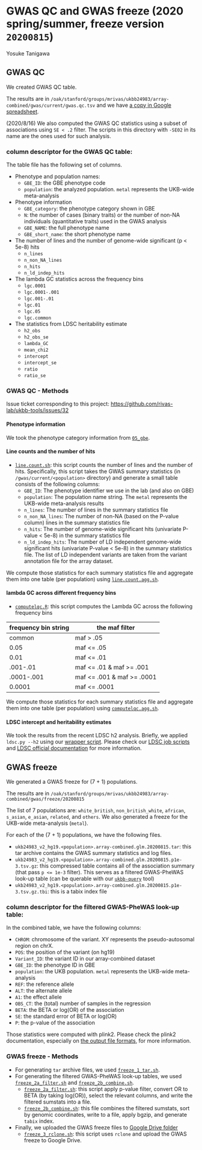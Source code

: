 # GWAS QC and GWAS freeze (2020 spring/summer, freeze version `20200815`)

Yosuke Tanigawa

## GWAS QC

We created GWAS QC table.

The results are in `/oak/stanford/groups/mrivas/ukbb24983/array-combined/gwas/current/gwas.qc.tsv` and we have [a copy in Google spreadsheet](https://docs.google.com/spreadsheets/d/12cQ9NQcj5jRWY4VZtxMU9E01drUc_grUuNbV_UGiD8o/edit?usp=sharing).

(2020/8/16) We also computed the GWAS QC statistics using a subset of associations using `SE < .2` filter.
The scripts in this directory with `-SE02` in its name are the ones used for such analysis.

### column descriptor for the GWAS QC table:

The table file has the following set of columns.

- Phenotype and population names:
  - `GBE_ID`: the GBE phenotype code
  - `population`: the analyzed population. `metal` represents the UKB-wide meta-analysis
- Phenotype information
  - `GBE_category`: the phenotype category shown in GBE
  - `N`: the number of cases (binary traits) or the number of non-NA individuals (quantitative traits) used in the GWAS analysis
  - `GBE_NAME`: the full phenotype name
  - `GBE_short_name`: the short phenotype name
- The number of lines and the number of genome-wide significant (p < 5e-8) hits
  - `n_lines`
  - `n_non_NA_lines`
  - `n_hits`
  - `n_ld_indep_hits`
- The lambda GC statistics across the frequency bins
  - `lgc.0001`
  - `lgc.0001-.001`
  - `lgc.001-.01`
  - `lgc.01`
  - `lgc.05`
  - `lgc.common`
- The statistics from LDSC heritability estimate
  - `h2_obs`
  - `h2_obs_se`
  - `lambda_GC`
  - `mean_chi2`
  - `intercept`
  - `intercept_se`
  - `ratio`
  - `ratio_se`

### GWAS QC - Methods

Issue ticket corresponding to this project: https://github.com/rivas-lab/ukbb-tools/issues/32

#### Phenotype information

We took the phenotype category information from [`05_gbe`](/05_gbe/extras/20200812_GBE_category).

#### Line counts and the number of hits

- [`line.count.sh`](line.count.sh): this script counts the number of lines and the number of hits. Specifically, this script takes the GWAS summary statistics (in `/gwas/current/<population>` directory) and generate a small table consists of the following columns:
  - `GBE_ID`: The phenotype identifier we use in the lab (and also on GBE)
  - `population`: The population name string. The `metal` represents the UKB-wide meta-analysis results
  - `n_lines`: The number of lines in the summary statistics file
  - `n_non_NA_lines`: The number of non-NA (based on the P-value column) lines in the summary statistics file
  - `n_hits`: The number of genome-wide significant hits (univariate P-value < 5e-8) in the summary statistics file
  - `n_ld_indep_hits`: The number of LD independent genome-wide significant hits (univariate P-value < 5e-8) in the summary statistics file. The list of LD independent variants are taken from the variant annotation file for the array dataset.

We compute those statistics for each summary statistics file and aggregate them into one table (per population) using [`line.count.agg.sh`](line.count.agg.sh).

#### lambda GC across different frequency bins 

- [`computelqc.R`](computelqc.R): this script computes the Lambda GC across the following frequency bins

| frequency bin string | the maf filter             |
|----------------------|----------------------------|
| common               | maf > .05                  |
| 0.05                 | maf <= .05                 |
| 0.01                 | maf <= .01                 |
| .001-.01             | maf <= .01 & maf >= .001   |
| .0001-.001           | maf <= .001 & maf >= .0001 |
| 0.0001               | maf <= .0001               |

We compute those statistics for each summary statistics file and aggregate them into one table (per population) using [`computelqc.agg.sh`](computelqc.agg.sh).

#### LDSC intercept and heritability estimates

We took the results from the recent LDSC h2 analysis. Briefly, we applied `ldsc.py --h2` using our [wrapper script](07_LDSC/helpers/ldsc_h2.sh). Please check our [LDSC job scripts](/07_LDSC/jobs/202007_LDSC) and [LDSC official documentation](https://github.com/bulik/ldsc) for more information.

## GWAS freeze

We generated a GWAS freeze for (7 + 1) populations.

The results are in `/oak/stanford/groups/mrivas/ukbb24983/array-combined/gwas/freeze/20200815`

The list of 7 populations are: `white_british`, `non_british_white`, `african`, `s_asian`, `e_asian`, `related`, and `others`. We also generated a freeze for the UKB-wide meta-analysis (`metal`).

For each of the (7 + 1) populations, we have the following files.

- `ukb24983_v2_hg19.<population>.array-combined.glm.20200815.tar`: this tar archive contains the GWAS summary statistics and log files.
- `ukb24983_v2_hg19.<population>.array-combined.glm.20200815.p1e-3.tsv.gz`: this compressed table contains all of the association summary (that pass `p <= 1e-3` filter). This serves as a filtered GWAS-PheWAS look-up table (can be querable with our [`ukbb-query`](https://github.com/rivas-lab/ukbb-query) tool)
- `ukb24983_v2_hg19.<population>.array-combined.glm.20200815.p1e-3.tsv.gz.tbi`: this is a tabix index file

### column descriptor for the filtered GWAS-PheWAS look-up table:

In the combined table, we have the following columns:

- `CHROM`: chromosome of the variant. XY represents the pseudo-autosomal region on chrX.
- `POS`: the position of the variant (on hg19)
- `Variant_ID`: the variant ID in our array-combined dataset
- `GBE_ID`: the phenotype ID in GBE
- `population`: the UKB population. `metal` represents the UKB-wide meta-analysis
- `REF`: the reference allele
- `ALT`: the alternate allele
- `A1`: the effect allele
- `OBS_CT`: the (total) number of samples in the regression
- `BETA`: the BETA or log(OR) of the association
- `SE`: the standard error of BETA or log(OR)
- `P`: the p-value of the association

Those statistics were computed with plink2. Please check the plink2 documentation, especially on [the output file formats](https://www.cog-genomics.org/plink/2.0/formats#glm_logistic), for more information.

### GWAS freeze - Methods

- For generating `tar` archive files, we used [`freeze_1_tar.sh`](freeze_1_tar.sh).
- For generating the filtered GWAS-PheWAS look-up tables, we used [`freeze_2a_filter.sh`](freeze_2a_filter.sh) and [`freeze_2b_combine.sh`](freeze_2b_combine.sh).
  - [`freeze_2a_filter.sh`](freeze_2a_filter.sh): this script apply p-value filter, convert OR to BETA (by taking log(OR)), select the relevant columns, and write the filtered sumstats into a file.
  - [`freeze_2b_combine.sh`](freeze_2b_combine.sh): this file combines the filtered sumstats, sort by genomic coordinates, write to a file, apply bgzip, and generate `tabix` index.
- Finally, we uploaded the GWAS freeze files to [Google Drive folder](https://drive.google.com/drive/folders/1JIO9d447iEcDFmWZmVHvFZuGIOX1Xg2R)
  - [`freeze_3_rclone.sh`](freeze_3_rclone.sh): this script uses `rclone` and upload the GWAS freeze to Google Drive.
